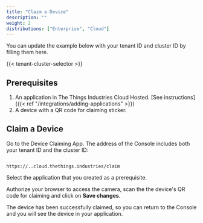 ```yaml
---
title: "Claim a Device"
description: ""
weight: 2
distributions: ["Enterprise", "Cloud"]
--- 
```


You can update the example below with your tenant ID and cluster ID by filling them here.

{{< tenant-cluster-selector >}}

## Prerequisites

1. An application in The Things Industries Cloud Hosted. [See instructions]({{< ref "/integrations/adding-applications" >}})
2. A device with a QR code for claiming sticker.

## Claim a Device

Go to the Device Claiming App. The address of the Console includes both your tenant ID and the cluster ID:

<p>
<code data-content="cluster-address">
https://<span data-content="tenant-id"></span>.<span data-content="cluster-id"></span>.cloud.thethings.industries/claim
</code>
</p>

Select the application that you created as a prerequisite.

Authorize your browser to access the camera, scan the the device's QR code for claiming and click on **Save changes**.

The device has been successfully claimed, so you can return to the Console and you will see the device in your application.
